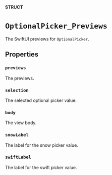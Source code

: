 **STRUCT**

# `OptionalPicker_Previews`

The SwiftUI previews for ``OptionalPicker``.

## Properties
### `previews`

The previews.

### `selection`

The selected optional picker value.

### `body`

The view body.

### `snowLabel`

The label for the snow picker value.

### `swiftLabel`

The label for the swift picker value.
